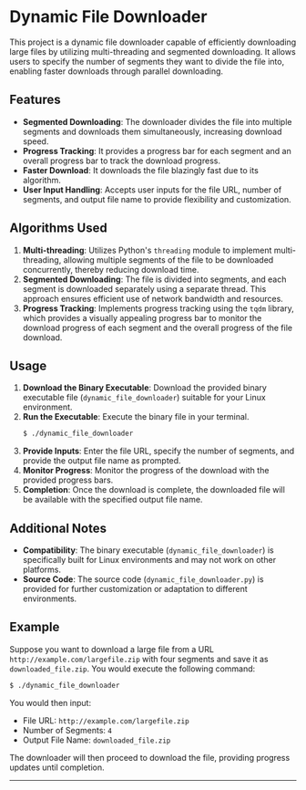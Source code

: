# Dynamic File Downloader

This project is a dynamic file downloader capable of efficiently downloading large files by utilizing multi-threading and segmented downloading. It allows users to specify the number of segments they want to divide the file into, enabling faster downloads through parallel downloading.

## Features

- **Segmented Downloading**: The downloader divides the file into multiple segments and downloads them simultaneously, increasing download speed.
- **Progress Tracking**: It provides a progress bar for each segment and an overall progress bar to track the download progress.
- **Faster Download**: It downloads the file blazingly fast due to its algorithm.
- **User Input Handling**: Accepts user inputs for the file URL, number of segments, and output file name to provide flexibility and customization.

## Algorithms Used

1. **Multi-threading**: Utilizes Python's `threading` module to implement multi-threading, allowing multiple segments of the file to be downloaded concurrently, thereby reducing download time.
2. **Segmented Downloading**: The file is divided into segments, and each segment is downloaded separately using a separate thread. This approach ensures efficient use of network bandwidth and resources.
3. **Progress Tracking**: Implements progress tracking using the `tqdm` library, which provides a visually appealing progress bar to monitor the download progress of each segment and the overall progress of the file download.

## Usage

1. **Download the Binary Executable**: Download the provided binary executable file (`dynamic_file_downloader`) suitable for your Linux environment.
2. **Run the Executable**: Execute the binary file in your terminal.
   ```bash
   $ ./dynamic_file_downloader
   ```
3. **Provide Inputs**: Enter the file URL, specify the number of segments, and provide the output file name as prompted.
4. **Monitor Progress**: Monitor the progress of the download with the provided progress bars.
5. **Completion**: Once the download is complete, the downloaded file will be available with the specified output file name.

## Additional Notes

- **Compatibility**: The binary executable (`dynamic_file_downloader`) is specifically built for Linux environments and may not work on other platforms.
- **Source Code**: The source code (`dynamic_file_downloader.py`) is provided for further customization or adaptation to different environments.

## Example

Suppose you want to download a large file from a URL `http://example.com/largefile.zip` with four segments and save it as `downloaded_file.zip`. You would execute the following command:

```bash
$ ./dynamic_file_downloader
```

You would then input:
- File URL: `http://example.com/largefile.zip`
- Number of Segments: `4`
- Output File Name: `downloaded_file.zip`

The downloader will then proceed to download the file, providing progress updates until completion.

---



